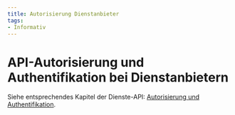 ```yaml
---
title: Autorisierung Dienstanbieter
tags:
- Informativ
---
```


# API-Autorisierung und Authentifikation bei Dienstanbietern

Siehe entsprechendes Kapitel der Dienste-API: [Autorisierung und Authentifikation](../../schnittstellen/autorisierung-dienste.md).
